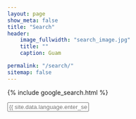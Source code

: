 ```yaml
---
layout: page
show_meta: false
title: "Search"
header:
    image_fullwidth: "search_image.jpg"
    title: ""
    caption: Guam

permalink: "/search/"
sitemap: false
---
```


{% include google_search.html %}

<form style="padding-bottom: 200px;" onsubmit="google_search()" >
  <input type="text" id="google-search" placeholder="{{ site.data.language.enter_search_term }}">
</form>